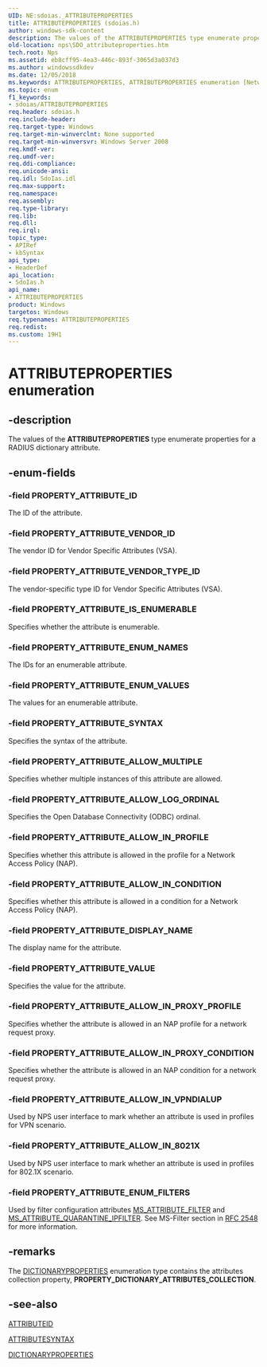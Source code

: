 ```yaml
---
UID: NE:sdoias._ATTRIBUTEPROPERTIES
title: ATTRIBUTEPROPERTIES (sdoias.h)
author: windows-sdk-content
description: The values of the ATTRIBUTEPROPERTIES type enumerate properties for a RADIUS dictionary attribute.
old-location: nps\SDO_attributeproperties.htm
tech.root: Nps
ms.assetid: eb8cff95-4ea3-446c-893f-3065d3a037d3
ms.author: windowssdkdev
ms.date: 12/05/2018
ms.keywords: ATTRIBUTEPROPERTIES, ATTRIBUTEPROPERTIES enumeration [Network Policy Server], PROPERTY_ATTRIBUTE_ALLOW_IN_8021X, PROPERTY_ATTRIBUTE_ALLOW_IN_CONDITION, PROPERTY_ATTRIBUTE_ALLOW_IN_PROFILE, PROPERTY_ATTRIBUTE_ALLOW_IN_PROXY_CONDITION, PROPERTY_ATTRIBUTE_ALLOW_IN_PROXY_PROFILE, PROPERTY_ATTRIBUTE_ALLOW_IN_VPNDIALUP, PROPERTY_ATTRIBUTE_ALLOW_LOG_ORDINAL, PROPERTY_ATTRIBUTE_ALLOW_MULTIPLE, PROPERTY_ATTRIBUTE_DISPLAY_NAME, PROPERTY_ATTRIBUTE_ENUM_FILTERS, PROPERTY_ATTRIBUTE_ENUM_NAMES, PROPERTY_ATTRIBUTE_ENUM_VALUES, PROPERTY_ATTRIBUTE_ID, PROPERTY_ATTRIBUTE_IS_ENUMERABLE, PROPERTY_ATTRIBUTE_SYNTAX, PROPERTY_ATTRIBUTE_VALUE, PROPERTY_ATTRIBUTE_VENDOR_ID, PROPERTY_ATTRIBUTE_VENDOR_TYPE_ID, _sdo_attributeproperties, nps.SDO_attributeproperties, sdo.attributeproperties, sdoias/ATTRIBUTEPROPERTIES, sdoias/PROPERTY_ATTRIBUTE_ALLOW_IN_8021X, sdoias/PROPERTY_ATTRIBUTE_ALLOW_IN_CONDITION, sdoias/PROPERTY_ATTRIBUTE_ALLOW_IN_PROFILE, sdoias/PROPERTY_ATTRIBUTE_ALLOW_IN_PROXY_CONDITION, sdoias/PROPERTY_ATTRIBUTE_ALLOW_IN_PROXY_PROFILE, sdoias/PROPERTY_ATTRIBUTE_ALLOW_IN_VPNDIALUP, sdoias/PROPERTY_ATTRIBUTE_ALLOW_LOG_ORDINAL, sdoias/PROPERTY_ATTRIBUTE_ALLOW_MULTIPLE, sdoias/PROPERTY_ATTRIBUTE_DISPLAY_NAME, sdoias/PROPERTY_ATTRIBUTE_ENUM_FILTERS, sdoias/PROPERTY_ATTRIBUTE_ENUM_NAMES, sdoias/PROPERTY_ATTRIBUTE_ENUM_VALUES, sdoias/PROPERTY_ATTRIBUTE_ID, sdoias/PROPERTY_ATTRIBUTE_IS_ENUMERABLE, sdoias/PROPERTY_ATTRIBUTE_SYNTAX, sdoias/PROPERTY_ATTRIBUTE_VALUE, sdoias/PROPERTY_ATTRIBUTE_VENDOR_ID, sdoias/PROPERTY_ATTRIBUTE_VENDOR_TYPE_ID
ms.topic: enum
f1_keywords:
- sdoias/ATTRIBUTEPROPERTIES
req.header: sdoias.h
req.include-header: 
req.target-type: Windows
req.target-min-winverclnt: None supported
req.target-min-winversvr: Windows Server 2008
req.kmdf-ver: 
req.umdf-ver: 
req.ddi-compliance: 
req.unicode-ansi: 
req.idl: SdoIas.idl
req.max-support: 
req.namespace: 
req.assembly: 
req.type-library: 
req.lib: 
req.dll: 
req.irql: 
topic_type:
- APIRef
- kbSyntax
api_type:
- HeaderDef
api_location:
- SdoIas.h
api_name:
- ATTRIBUTEPROPERTIES
product: Windows
targetos: Windows
req.typenames: ATTRIBUTEPROPERTIES
req.redist: 
ms.custom: 19H1
---
```


# ATTRIBUTEPROPERTIES enumeration


## -description


The values of the 
<b>ATTRIBUTEPROPERTIES</b> type enumerate properties for a RADIUS dictionary attribute.


## -enum-fields




### -field PROPERTY_ATTRIBUTE_ID

The ID of the attribute.


### -field PROPERTY_ATTRIBUTE_VENDOR_ID

The vendor ID for Vendor Specific Attributes (VSA).


### -field PROPERTY_ATTRIBUTE_VENDOR_TYPE_ID

The vendor-specific type ID for Vendor Specific Attributes (VSA).


### -field PROPERTY_ATTRIBUTE_IS_ENUMERABLE

Specifies whether the attribute is enumerable.


### -field PROPERTY_ATTRIBUTE_ENUM_NAMES

The IDs for an enumerable attribute.


### -field PROPERTY_ATTRIBUTE_ENUM_VALUES

The values for an enumerable attribute.


### -field PROPERTY_ATTRIBUTE_SYNTAX

Specifies the syntax of the attribute.


### -field PROPERTY_ATTRIBUTE_ALLOW_MULTIPLE

Specifies whether multiple instances of this attribute are allowed.


### -field PROPERTY_ATTRIBUTE_ALLOW_LOG_ORDINAL

Specifies the Open Database Connectivity (ODBC) ordinal.


### -field PROPERTY_ATTRIBUTE_ALLOW_IN_PROFILE

Specifies whether this attribute is allowed in the profile for a Network Access Policy (NAP).


### -field PROPERTY_ATTRIBUTE_ALLOW_IN_CONDITION

Specifies whether this attribute is allowed in a condition for a Network Access Policy (NAP).


### -field PROPERTY_ATTRIBUTE_DISPLAY_NAME

The display name for the attribute.


### -field PROPERTY_ATTRIBUTE_VALUE

Specifies the value for the attribute.


### -field PROPERTY_ATTRIBUTE_ALLOW_IN_PROXY_PROFILE

Specifies whether the attribute is allowed in an NAP profile for a network request proxy.


### -field PROPERTY_ATTRIBUTE_ALLOW_IN_PROXY_CONDITION

Specifies whether the attribute is allowed in an NAP condition for a network request proxy.


### -field PROPERTY_ATTRIBUTE_ALLOW_IN_VPNDIALUP

Used by NPS user interface to mark whether an attribute is used in profiles for VPN scenario.


### -field PROPERTY_ATTRIBUTE_ALLOW_IN_8021X

Used by NPS user interface to mark whether an attribute is used in profiles for 802.1X scenario.


### -field PROPERTY_ATTRIBUTE_ENUM_FILTERS

Used by filter configuration attributes <a href="https://docs.microsoft.com/windows/desktop/api/sdoias/ne-sdoias-attributeid">MS_ATTRIBUTE_FILTER</a> and <a href="https://docs.microsoft.com/windows/desktop/api/sdoias/ne-sdoias-attributeid">MS_ATTRIBUTE_QUARANTINE_IPFILTER</a>. See MS-Filter section in <a href="Http://go.microsoft.com/fwlink/p/?linkid=90366">RFC 2548</a> for more information.


## -remarks



The 
<a href="https://docs.microsoft.com/windows/desktop/api/sdoias/ne-sdoias-dictionaryproperties">DICTIONARYPROPERTIES</a> enumeration type contains the attributes collection property, <b>PROPERTY_DICTIONARY_ATTRIBUTES_COLLECTION</b>.




## -see-also




<a href="https://docs.microsoft.com/windows/desktop/api/sdoias/ne-sdoias-attributeid">ATTRIBUTEID</a>



<a href="https://docs.microsoft.com/windows/desktop/api/sdoias/ne-sdoias-_attributesyntax">ATTRIBUTESYNTAX</a>



<a href="https://docs.microsoft.com/windows/desktop/api/sdoias/ne-sdoias-dictionaryproperties">DICTIONARYPROPERTIES</a>
 

 

